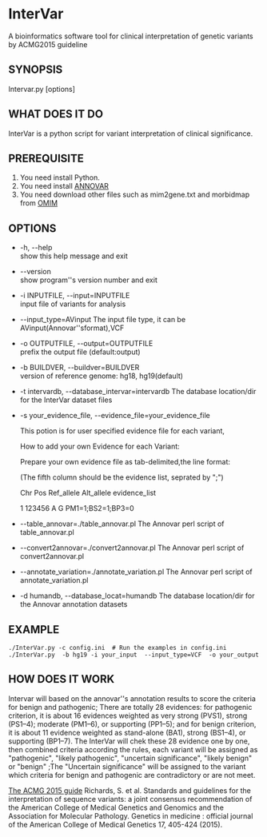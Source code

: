 # InterVar
A bioinformatics software tool for clinical interpretation of genetic variants by ACMG2015 guideline

## SYNOPSIS

Intervar.py [options]

## WHAT DOES IT DO

InterVar is a python script for variant interpretation of clinical significance. 

## PREREQUISITE

1. You need install Python.
2. You need install [ANNOVAR](http://annovar.openbioinformatics.org/en/latest/)
3. You need download other files such as mim2gene.txt and morbidmap from [OMIM](http://www.omim.org/downloads)

## OPTIONS

- -h, --help              
show this help message and exit  

- --version             
show program''s version number and exit

- -i INPUTFILE, --input=INPUTFILE           
input file of  variants for analysis

- --input_type=AVinput 
The input file type, it can be  AVinput(Annovar''sformat),VCF

- -o OUTPUTFILE, --output=OUTPUTFILE     
prefix the output file (default:output)

- -b BUILDVER, --buildver=BUILDVER    
version of reference genome: hg18, hg19(default)

- -t intervardb, --database_intervar=intervardb
The database location/dir for the InterVar dataset files

- -s your_evidence_file, --evidence_file=your_evidence_file

  This potion is for user specified evidence file for each variant,
  
  How to add your own Evidence for each Variant:
  
  Prepare your own evidence  file as tab-delimited,the line format:
  
  (The fifth column should be the evidence list, seprated by ";")
  
  Chr Pos Ref_allele Alt_allele  evidence_list
  
  1 123456 A G PM1=1;BS2=1;BP3=0

- --table_annovar=./table_annovar.pl
The Annovar perl script of table_annovar.pl

- --convert2annovar=./convert2annovar.pl
The Annovar perl script of convert2annovar.pl

- --annotate_variation=./annotate_variation.pl
The Annovar perl script of annotate_variation.pl

-  -d humandb, --database_locat=humandb 
The database location/dir for the Annovar annotation datasets


## EXAMPLE

    ./InterVar.py -c config.ini  # Run the examples in config.ini
    ./InterVar.py  -b hg19 -i your_input  --input_type=VCF  -o your_output


## HOW DOES IT WORK

Intervar will based on the annovar''s annotation results to score the criteria for benign and pathogenic;
There are totally 28 evidences: for pathogenic criterion, it is about 16 evidences weighted as very strong (PVS1), strong (PS1–4); moderate (PM1–6), or supporting (PP1–5); and for benign criterion, it is about 11 evidence weighted as stand-alone (BA1), strong (BS1–4), or supporting (BP1–7). The InterVar will chek these 28 evidence one by one, then combined criteria according the rules, each variant will be assigned as "pathogenic", "likely pathogenic", "uncertain significance", "likely benign" or "benign" ;The "Uncertain significance" will be assigned to the variant which criteria for benign and pathogenic are contradictory or are not meet. 

[The ACMG 2015 guide](http://www.ncbi.nlm.nih.gov/pubmed/25741868)
Richards, S. et al. Standards and guidelines for the interpretation of sequence variants: a joint consensus recommendation of the American College of Medical Genetics and Genomics and the Association for Molecular Pathology. Genetics in medicine : official journal of the American College of Medical Genetics 17, 405-424 (2015).


